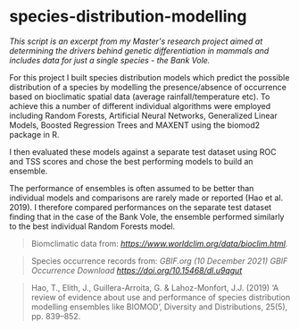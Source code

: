 # species-distribution-modelling
*This script is an excerpt from my Master's research project aimed at determining the drivers behind genetic differentiation in mammals and includes data for just a single species - the Bank Vole.*

For this project I built species distribution models which predict the possible distribution of a species by modelling the presence/absence of occurrence based on bioclimatic spatial data (average rainfall/temperature etc). To achieve this a number of different individual algorithms were employed including Random Forests, Artificial Neural Networks, Generalized Linear Models, Boosted Regression Trees and MAXENT using the biomod2 package in R.

I then evaluated these models against a separate test dataset using ROC and TSS scores and chose the best performing models to build an ensemble.

The performance of ensembles is often assumed to be better than individual models and comparisons are rarely made or reported (Hao et al. 2019). I therefore compared performances on the separate test dataset finding that in the case of the Bank Vole, the ensemble performed similarly to the best individual Random Forests model.

> Biomclimatic data from: *https://www.worldclim.org/data/bioclim.html.*

> Species occurrence records from: *GBIF.org (10 December 2021) GBIF Occurrence Download https://doi.org/10.15468/dl.u9qgut*

> Hao, T., Elith, J., Guillera-Arroita, G. & Lahoz-Monfort, J.J. (2019) ‘A review of evidence about use and performance of species distribution modelling ensembles like BIOMOD’, Diversity and Distributions, 25(5), pp. 839–852.
